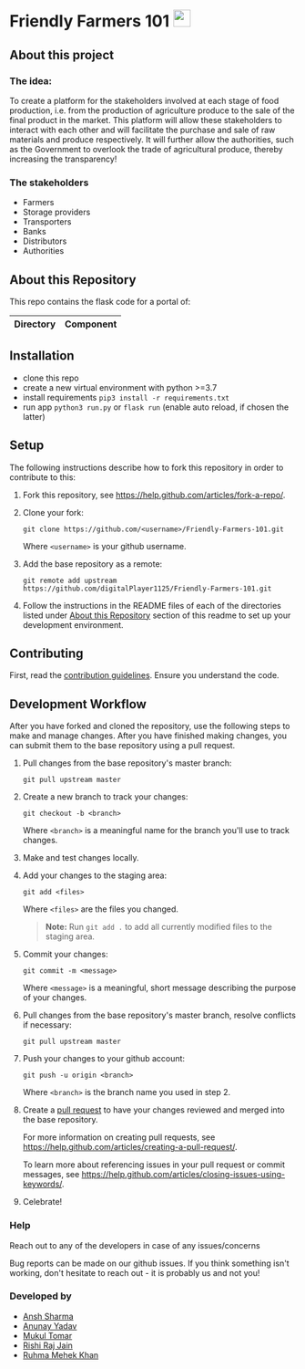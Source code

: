 # Friendly Farmers 101          <img src="https://cdn.worldvectorlogo.com/logos/flask.svg" height="30"> 

## About this project

### The idea:

To create a platform for the stakeholders involved at each stage of food production, i.e. from the production of agriculture produce to the sale of the final product in the market. 
This platform will allow these stakeholders to interact with each other and will facilitate the purchase and sale of raw materials and produce respectively.
It will further allow the authorities, such as the Government to overlook the trade of agricultural produce, thereby increasing the transparency!


### The stakeholders 
- Farmers
- Storage providers
- Transporters
- Banks
- Distributors
- Authorities


## About this Repository

This repo contains the flask code for a portal of:

|Directory               |Component|
|------------------------|-----------------------------------------------|

## Installation
- clone this repo
- create a new virtual environment with python >=3.7
- install requirements `pip3 install -r requirements.txt` 
- run app `python3 run.py` or `flask run` (enable auto reload, if chosen the latter) 

## Setup

The following instructions describe how to fork this repository in order 
to contribute to this:

1. Fork this repository, see <https://help.github.com/articles/fork-a-repo/>.

2. Clone your fork:
    
    `git clone https://github.com/<username>/Friendly-Farmers-101.git`
    
    Where `<username>` is your github username.

3. Add the base repository as a remote:
    
    `git remote add upstream https://github.com/digitalPlayer1125/Friendly-Farmers-101.git`

4. Follow the instructions in the README files of each of the directories listed under [About this Repository](#about-this-repository) section of this readme to set up your development environment.


## Contributing

First, read the [contribution guidelines](CONTRIBUTING.md). Ensure you understand the code.


## Development Workflow

After you have forked and cloned the repository, use the following steps to
make and manage changes. After you have finished making changes, you can 
submit them to the base repository using a pull request. 

1. Pull changes from the base repository's master branch:
    
    `git pull upstream master`

1. Create a new branch to track your changes:
    
    `git checkout -b <branch>`
    
    Where `<branch>` is a meaningful name for the branch you'll use to track
    changes.

1. Make and test changes locally.

1. Add your changes to the staging area:
    
    `git add <files>`
    
    Where `<files>` are the files you changed.
    
    > **Note:** Run `git add .` to add all currently modified files to the staging area.

1. Commit your changes:
    
    `git commit -m <message>`
    
    Where `<message>` is a meaningful, short message describing the purpose of
    your changes.

1. Pull changes from the base repository's master branch, resolve conflicts if
   necessary:
      
    `git pull upstream master`

1. Push your changes to your github account:
    
    `git push -u origin <branch>`
    
    Where `<branch>` is the branch name you used in step 2.

1. Create a [pull request](https://help.github.com/articles/about-pull-requests/) to have your changes reviewed and merged into the base 
repository.

    For more information on creating pull requests, see <https://help.github.com/articles/creating-a-pull-request/>. 
    
    To learn more about referencing issues in your pull request or commit messages, see <https://help.github.com/articles/closing-issues-using-keywords/>.

1. Celebrate!

### Help
Reach out to any of the developers in case of any issues/concerns

Bug reports can be made on our github issues. If you think something isn't working, don't hesitate to reach out - it is probably us and not you!

### Developed by
- [Ansh Sharma](https://github.com/anshks)
- [Anunay Yadav](https://github.com/Anunay-Yadav)
- [Mukul Tomar](https://github.com/Tomcod)
- [Rishi Raj Jain](https://github.com/digitalPlayer1125)
- [Ruhma Mehek Khan](https://github.com/ruhmamehek)
